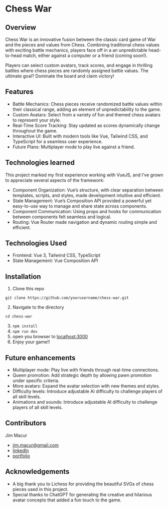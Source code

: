 # Chess War

## Overview

Chess War is an innovative fusion between the classic card game of War and the pieces and values from Chess. Combining traditional chess values with exciting battle mechanics, players face off in a an unpredictable head-to-head match, either against a computer or a friend (coming soon!).

Players can select custom avatars, track scores, and engage in thrilling battles where chess pieces are randomly assigned battle values. The ultimate goal? Dominate the board and claim victory!

## Features

- Battle Mechanics: Chess pieces receive randomized battle values within their classical range, adding an element of unpredictability to the game.
- Custom Avatars: Select from a variety of fun and themed chess avatars to represent your style.
- Real-Time Score Tracking: Stay updated as scores dynamically change throughout the game.
- Interactive UI: Built with modern tools like Vue, Tailwind CSS, and TypeScript for a seamless user experience.
- Future Plans: Multiplayer mode to play live against a friend.

## Technologies learned

This project marked my first experience working with VueJS, and I’ve grown to appreciate several aspects of the framework:

- Component Organization: Vue’s structure, with clear separation between templates, scripts, and styles, made development intuitive and efficient.
- State Management: Vue’s Composition API provided a powerful yet easy-to-use way to manage and share state across components.
- Component Communication: Using props and hooks for communication between components felt seamless and logical.
- Routing: Vue Router made navigation and dynamic routing simple and efficient.

## Technologies Used

- Frontend: Vue 3, Tailwind CSS, TypeScript
- State Management: Vue Composition API

## Installation

1. Clone this repo

`git clone https://github.com/yourusername/chess-war.git`

2. Navigate to the directory

`cd chess-war`

3. `npm install`
4. `npm run dev`
5. open you browser to [localhost:3000](http://localhost:3000)
6. Enjoy your game!!

## Future enhancements

- Multiplayer mode: Play live with friends through real-time connections.
- Queen promotion: Add strategic depth by allowing pawn promotion under specific criteria.
- More avatars: Expand the avatar selection with new themes and styles.
- Difficulty levels: Introduce adjustable AI difficulty to challenge players of all skill levels.
- Animations and sounds: Introduce adjustable AI difficulty to challenge players of all skill levels.

## Contributors

Jim Macur

- <jim.macur@gmail.com>
- [linkedIn](https://www.linkedin.com/in/jimmacur/)
- [portfolio](https://jim-macur-portfolio.vercel.app/)

## Acknowledgements

- A big thank you to Lichess for providing the beautiful SVGs of chess pieces used in this project.
- Special thanks to ChatGPT for generating the creative and hilarious avatar concepts that added a fun touch to the game.
